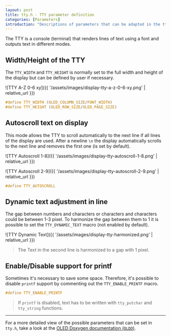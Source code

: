 ```yaml
---
layout: post
title: tty.h - TTY parameter definition
categories: [Parameters]
introduction: "Descriptions of parameters that can be adapted in the tty header"
---
```


The TTY is a console (terminal) that renders lines of text using a font and outputs text in different modes.

## Width/Height of the TTY

The `TTY_WIDTH` and `TTY_HEIGHT` is normally set to the full width and height of the display but can be defined by user if necessary.

![TTY A-Z 0-6 xy]({{ '/assets/images/display-tty-a-z-0-6-xy.png' | relative_url }})

```c
#define TTY_WIDTH (OLED_COLUMN_SIZE/FONT_WIDTH)
#define TTY_HEIGHT (OLED_ROW_SIZE/OLED_PAGE_SIZE)
```

## Autoscroll text on display

This mode allows the TTY to scroll automatically to the next line if all lines of the display are used. After a newline `\n` the display automatically scrolls to the next line and removes the first one (is set by default).

![TTY Autoscroll 1-8]({{ '/assets/images/display-tty-autoscroll-1-8.png' | relative_url }})

![TTY Autoscroll 2-9]({{ '/assets/images/display-tty-autoscroll-2-9.png' | relative_url }})

```c
#define TTY_AUTOSCROLL
```

## Dynamic text adjustment in line

The gap between numbers and characters or characters and characters could be between 1-3 pixel. To harmonize the gap between them to 1 it is possible to set the `TTY_DYNAMIC_TEXT` macro (not enabled by default).

![TTY Dynamic Text]({{ '/assets/images/display-tty-harmonized.png' | relative_url }})

> The Text in the second line is harmonized to a gap with 1 pixel.

## Enable/Disable support for printf

Sometimes it's necessary to save some space. Therefore, it's possible to disable `printf` support by commenting out the `TTY_ENABLE_PRINTF` macro.

```c
#define TTY_ENABLE_PRINTF
```

> If `printf` is disabled, text has to be written with `tty_putchar` and `tty_string` functions.

---

For a more detailed view of the possible parameters that can be set in `tty.h`, take a look at the [OLED Doxygen documentation (`OLDD`)](https://0x007e.github.io/oled/doxygen/tty_8h.html).
